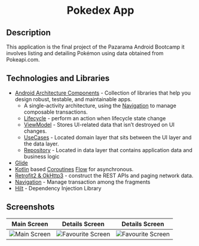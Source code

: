 <h1 align="center">
     Pokedex App
</h1>

## Description
<p>This application is the final project of the Pazarama Android Bootcamp it involves listing and detailing Pokémon using data obtained from Pokeapi.com.</p>

## Technologies and Libraries
- [Android Architecture Components](https://developer.android.com/topic/architecture) - Collection
  of libraries that help you design robust, testable, and maintainable apps.
    - A single-activity architecture, using
      the [Navigation](https://developer.android.com/guide/navigation) to manage composable
      transactions.
    - [Lifecycle](https://developer.android.com/topic/libraries/architecture/lifecycle) - perform an
      action when lifecycle state change
    - [ViewModel](https://developer.android.com/topic/libraries/architecture/viewmodel) - Stores
      UI-related data that isn’t destroyed on UI changes.
    - [UseCases](https://developer.android.com/topic/architecture/domain-layer) - Located domain
      layer
      that sits between the UI layer and the data layer.
    - [Repository](https://developer.android.com/topic/architecture/data-layer) - Located in data
      layer that contains application data and business logic
- [Glide](https://github.com/bumptech/glide)
- [Kotlin](https://kotlinlang.org/)
  based [Coroutines](https://github.com/Kotlin/kotlinx.coroutines) [Flow](https://developer.android.com/kotlin/flow)
  for asynchronous.
- [Retrofit2 & OkHttp3](https://github.com/square/retrofit) - construct the REST APIs and paging
  network data.
- [Navigation](https://developer.android.com/guide/navigation) - Manage transaction among the
  fragments
- [Hilt](https://developer.android.com/training/dependency-injection/hilt-android) - Dependency
  Injection Library

## Screenshots

| Main Screen | Details Screen | Details Screen |
| ----------- | ---------------- | ---------------- |
| ![Main Screen](https://github.com/Yakupacs/PokedexApp/assets/73075252/c857407f-7095-4f9d-b322-0506b58dbe0f) | ![Favourite Screen](https://github.com/Yakupacs/PokedexApp/assets/73075252/1ca457d9-c9f1-471a-a688-73fb0a137534) | ![Favourite Screen](https://github.com/Yakupacs/PokedexApp/assets/73075252/3f73fed1-3195-483a-8736-6f1e354cc10e)
